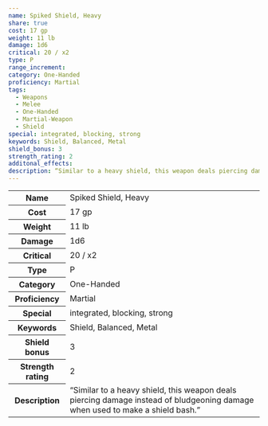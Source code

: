 ```yaml
---
name: Spiked Shield, Heavy
share: true
cost: 17 gp
weight: 11 lb
damage: 1d6
critical: 20 / x2
type: P
range_increment: 
category: One-Handed
proficiency: Martial
tags:
  - Weapons
  - Melee
  - One-Handed
  - Martial-Weapon
  - Shield
special: integrated, blocking, strong
keywords: Shield, Balanced, Metal
shield_bonus: 3
strength_rating: 2
additonal_effects: 
description: “Similar to a heavy shield, this weapon deals piercing damage instead of bludgeoning damage when used to make a shield bash.”
---
```

<p><span dir="ltr" style="overflow-x: auto;"><table><tbody><tr><th dir="ltr">Name</th><td dir="ltr">Spiked Shield, Heavy</td></tr><tr><th dir="ltr">Cost</th><td dir="ltr">17 gp</td></tr><tr><th dir="ltr">Weight</th><td dir="ltr">11 lb</td></tr><tr><th dir="ltr">Damage</th><td dir="ltr">1d6</td></tr><tr><th dir="ltr">Critical</th><td dir="ltr">20 / x2</td></tr><tr><th dir="ltr">Type</th><td dir="ltr">P</td></tr><tr><th dir="ltr">Category</th><td dir="ltr">One-Handed</td></tr><tr><th dir="ltr">Proficiency</th><td dir="ltr">Martial</td></tr><tr><th dir="ltr">Special</th><td dir="ltr">integrated, blocking, strong</td></tr><tr><th dir="ltr">Keywords</th><td dir="ltr">Shield, Balanced, Metal</td></tr><tr><th dir="ltr">Shield bonus</th><td dir="auto">3</td></tr><tr><th dir="ltr">Strength rating</th><td dir="auto">2</td></tr><tr><th dir="ltr">Description</th><td dir="ltr">“Similar to a heavy shield, this weapon deals piercing damage instead of bludgeoning damage when used to make a shield bash.”</td></tr></tbody></table></span></p>